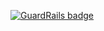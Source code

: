 
[![GuardRails badge](https://badges.production.guardrails.io/ileossa/JDash.svg)](https://www.guardrails.io)
